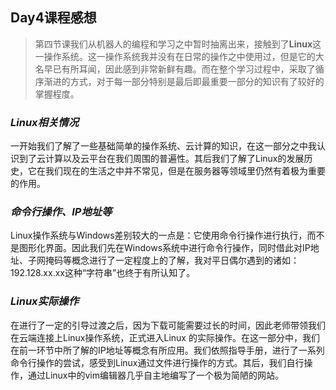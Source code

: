 ## Day4**课程感想**

> 第四节课我们从机器人的编程和学习之中暂时抽离出来，接触到了**Linux**这一操作系统。这一操作系统我并没有在日常的操作之中使用过，但是它的大名早已有所耳闻，因此感到非常新鲜有趣。而在整个学习过程中，采取了循序渐进的方式，对于每一部分特别是最后即最重要一部分的知识有了较好的掌握程度。

### *Linux相关情况*

一开始我们了解了一些基础简单的操作系统、云计算的知识，在这一部分之中我认识到了云计算以及云平台在我们周围的普遍性。其后我们了解了Linux的发展历史，它在我们现在的生活之中并不常见，但是在服务器等领域里仍然有着极为重要的作用。

### *命令行操作、IP地址等*

Linux操作系统与Windows差别较大的一点是：它使用命令行操作进行执行，而不是图形化界面。因此我们先在Windows系统中进行命令行操作，同时借此对IP地址、子网掩码等概念进行了一定程度上的了解，我对平日偶尔遇到的诸如：192.128.xx.xx这种“字符串”也终于有所认知了。

### *Linux实际操作*

在进行了一定的引导过渡之后，因为下载可能需要过长的时间，因此老师带领我们在云端连接上Linux操作系统，正式进入Linux 的实际操作。在这一部分中，我们在前一环节中所了解的IP地址等概念有所应用。我们依照指导手册，进行了一系列命令行操作的尝试，感受到Linux通过文件进行操作的方式。其后，我们自行操作，通过Linux中的vim编辑器几乎自主地编写了一个极为简陋的网站。